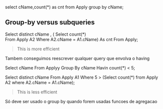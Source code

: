 select cName,count(*) as cnt 
from  Apply
group by cName;


## Group-by versus subqueries


Select distinct cName , (
    Select count(*)  
    From Apply A2
    Where A2.cName = A1.cName) As cnt
From Apply;
> This is more efficient

Tambem conseguimos reescrever qualquer query que envolva o having

Select cName From Applyy  Group By cName Havin count(*) < 5;

Select distinct cName  From Apply A1 
Where 5 > (Select count(*) from Apply A2 where A2.cName = A1.cName);
> This is less efficient

Só deve ser usado o group by quando forem usadas funcoes de agregacao
